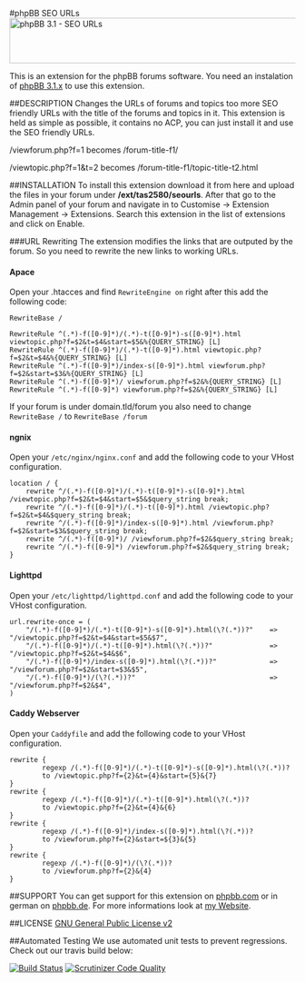 #phpBB SEO URLs
<img src="https://tas2580.net/downloads/phpbb-seo-url/image.png" width="600" height="80" alt="phpBB 3.1 - SEO URLs" />

This is an extension for the phpBB forums software. You need an instalation of <a href="https://github.com/phpbb/phpbb">phpBB 3.1.x</a> to use this extension.

##DESCRIPTION
Changes the URLs of forums and topics too more SEO friendly URLs with the title of the forums and topics in it. This
extension is held as simple as possible, it contains no ACP, you can just install it and use the SEO friendly URLs.

/viewforum.php?f=1 becomes /forum-title-f1/

/viewtopic.php?f=1&t=2 becomes /forum-title-f1/topic-title-t2.html


##INSTALLATION
To install this extension download it from here and upload the files in your forum under <b>/ext/tas2580/seourls</b>.
After that go to the Admin panel of your forum and navigate in to Customise -> Extension Management -> Extensions. Search this extension in the list of extensions and click on Enable.

###URL Rewriting
The extension modifies the links that are outputed by the forum. So you need to rewrite the new links to working URLs.
#### Apace
Open your .htacces and find <code>RewriteEngine on</code> right after this add the following code:
```
RewriteBase /

RewriteRule ^(.*)-f([0-9]*)/(.*)-t([0-9]*)-s([0-9]*).html viewtopic.php?f=$2&t=$4&start=$5&%{QUERY_STRING} [L]
RewriteRule ^(.*)-f([0-9]*)/(.*)-t([0-9]*).html viewtopic.php?f=$2&t=$4&%{QUERY_STRING} [L]
RewriteRule ^(.*)-f([0-9]*)/index-s([0-9]*).html viewforum.php?f=$2&start=$3&%{QUERY_STRING} [L]
RewriteRule ^(.*)-f([0-9]*)/ viewforum.php?f=$2&%{QUERY_STRING} [L]
RewriteRule ^(.*)-f([0-9]*) viewforum.php?f=$2&%{QUERY_STRING} [L]
```
If your forum is under domain.tld/forum you also need to change <code>RewriteBase /</code> to <code>RewriteBase /forum</code>

#### ngnix
Open your `/etc/nginx/nginx.conf` and add the following code to your VHost configuration.
```
location / {
	rewrite ^/(.*)-f([0-9]*)/(.*)-t([0-9]*)-s([0-9]*).html /viewtopic.php?f=$2&t=$4&start=$5&$query_string break;
	rewrite ^/(.*)-f([0-9]*)/(.*)-t([0-9]*).html /viewtopic.php?f=$2&t=$4&$query_string break;
	rewrite ^/(.*)-f([0-9]*)/index-s([0-9]*).html /viewforum.php?f=$2&start=$3&$query_string break;
	rewrite ^/(.*)-f([0-9]*)/ /viewforum.php?f=$2&$query_string break;
	rewrite ^/(.*)-f([0-9]*) /viewforum.php?f=$2&$query_string break;
}
```

#### Lighttpd
Open your `/etc/lighttpd/lighttpd.conf` and add the following code to your VHost configuration.
```
url.rewrite-once = (
	"/(.*)-f([0-9]*)/(.*)-t([0-9]*)-s([0-9]*).html(\?(.*))?"	=> "/viewtopic.php?f=$2&t=$4&start=$5&$7",
	"/(.*)-f([0-9]*)/(.*)-t([0-9]*).html(\?(.*))?"				=> "/viewtopic.php?f=$2&t=$4&$6",
	"/(.*)-f([0-9]*)/index-s([0-9]*).html(\?(.*))?"				=> "/viewforum.php?f=$2&start=$3&$5",
	"/(.*)-f([0-9]*)/(\?(.*))?"									=> "/viewforum.php?f=$2&$4",
)
```

#### Caddy Webserver
Open your `Caddyfile` and add the following code to your VHost configuration.
```
rewrite {
		regexp /(.*)-f([0-9]*)/(.*)-t([0-9]*)-s([0-9]*).html(\?(.*))?
		to /viewtopic.php?f={2}&t={4}&start={5}&{7}
}
rewrite {
		regexp /(.*)-f([0-9]*)/(.*)-t([0-9]*).html(\?(.*))?
		to /viewtopic.php?f={2}&t={4}&{6}
}
rewrite {
		regexp /(.*)-f([0-9]*)/index-s([0-9]*).html(\?(.*))?
		to /viewforum.php?f={2}&start=${3}&{5}
}
rewrite {
		regexp /(.*)-f([0-9]*)/(\?(.*))?
		to /viewforum.php?f={2}&{4}
}
```
##SUPPORT
You can get support for this extension on <a href="https://www.phpbb.com/community/viewtopic.php?f=456&t=2288486">phpbb.com</a>
or in german on <a href="https://www.phpbb.de/community/viewtopic.php?f=149&t=233380">phpbb.de</a>. For more informations look at
<a href="https://tas2580.net/downloads/phpbb-seo-url/">my Website</a>.

##LICENSE
<a href="http://opensource.org/licenses/gpl-2.0.php">GNU General Public License v2</a>

##Automated Testing
We use automated unit tests to prevent regressions. Check out our travis build below:

[![Build Status](https://travis-ci.org/tas2580/seourls.svg?branch=master)](https://travis-ci.org/seourls)
[![Scrutinizer Code Quality](https://scrutinizer-ci.com/g/tas2580/seourls/badges/quality-score.png?b=master)](https://scrutinizer-ci.com/g/tas2580/seourls/?branch=master)
